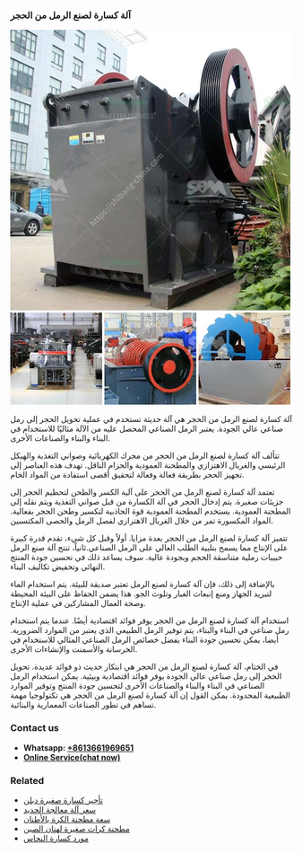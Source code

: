 <h3>آلة كسارة لصنع الرمل من الحجر</h3><img src='1701746408.jpg' alt=''><p>آلة كسارة لصنع الرمل من الحجر هي آلة حديثة تستخدم في عملية تحويل الحجر إلى رمل صناعي عالي الجودة. يعتبر الرمل الصناعي المحصل عليه من الآلة مثاليًا للاستخدام في البناء والبناء والصناعات الأخرى.</p><p>تتألف آلة كسارة لصنع الرمل من الحجر من محرك الكهربائية وصواني التغذية والهيكل الرئيسي والغربال الاهتزازي والمطحنة العمودية والحزام الناقل. تهدف هذه العناصر إلى تجهيز الحجر بطريقة فعالة وفعالة لتحقيق أقصى استفادة من المواد الخام.</p><p>تعتمد آلة كسارة لصنع الرمل من الحجر على آلية الكسر والطحن لتحطيم الحجر إلى جزيئات صغيرة. يتم إدخال الحجر في آلة الكسارة من قبل صواني التغذية ويتم نقله إلى المطحنة العمودية. يستخدم المطحنة العمودية قوة الجاذبية لتكسير وطحن الحجر بفعالية. المواد المكسورة تمر من خلال الغربال الاهتزازي لفصل الرمل والحصى المكتسبين.</p><p>تتميز آلة كسارة لصنع الرمل من الحجر بعدة مزايا. أولاً وقبل كل شيء، تقدم قدرة كبيرة على الإنتاج مما يسمح بتلبية الطلب العالي على الرمل الصناعي.ثانياً، تنتج آلة صنع الرمل حبيبات رملية متناسقة الحجم وبجودة عالية. سوف يساعد ذلك في تحسين جودة المنتج النهائي وتخفيض تكاليف البناء.</p><p>بالإضافة إلى ذلك، فإن آلة كسارة لصنع الرمل تعتبر صديقة للبيئة. يتم استخدام الماء لتبريد الجهاز ومنع إنبعاث الغبار وتلوث الجو. هذا يضمن الحفاظ على البيئة المحيطة وصحة العمال المشاركين في عملية الإنتاج.</p><p>استخدام آلة كسارة لصنع الرمل من الحجر يوفر فوائد اقتصادية أيضًا. عندما يتم استخدام رمل صناعي في البناء والبناء، يتم توفير الرمل الطبيعي الذي يعتبر من الموارد الضرورية. أيضا، يمكن تحسين جودة البناء بفضل خصائص الرمل الصناعي المثالي للاستخدام في الخرسانة والأسمنت والإنشاءات الأخرى.</p><p>في الختام، آلة كسارة لصنع الرمل من الحجر هي ابتكار حديث ذو فوائد عديدة. تحويل الحجر إلى رمل صناعي عالي الجودة يوفر فوائد اقتصادية وبيئية. يمكن استخدام الرمل الصناعي في البناء والبناء والصناعات الأخرى لتحسين جودة المنتج وتوفير الموارد الطبيعية المحدودة. يمكن القول إن آلة كسارة لصنع الرمل من الحجر هي تكنولوجيا مهمة تساهم في تطور الصناعات المعمارية والبنائية.</p><h3>Contact us</h3><ul><li><strong>Whatsapp:&nbsp;<a href="https://wa.me/8613661969651">+8613661969651</a></strong></li><li><a href="https://swt.shibang-china.com/?git&amp;zhl&amp;آلة كسارة لصنع الرمل من الحجر"><strong>Online Service(chat now)</strong></a></li></ul><h3>Related</h3><ul><li><a href='تأجير كسارة صغيرة دبلن.md'>تأجير كسارة صغيرة دبلن</a></li><li><a href='سعر آلة معالجة الحديد.md'>سعر آلة معالجة الحديد</a></li><li><a href='سعة مطحنة الكرة بالأطنان.md'>سعة مطحنة الكرة بالأطنان</a></li><li><a href='مطحنة كرات صغيرة لهنان الصين.md'>مطحنة كرات صغيرة لهنان الصين</a></li><li><a href='مورد كسارة النحاس.md'>مورد كسارة النحاس</a></li></ul>
